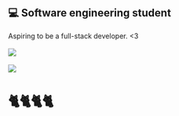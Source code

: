 ## 💻 Software engineering student
Aspiring to be a full-stack developer. <3
<br><br>
<img src="https://github-readme-stats.vercel.app/api?username=abrilxcx&show_icons=true&theme=dark"/>
<br><br>
<img src="https://github-readme-stats.vercel.app/api/top-langs?username=abrilxcx&layout=compact&theme=dark"/>
<br>
# 🐈🐈🐈🐈
